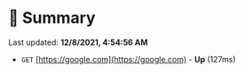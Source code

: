 # 📖 Summary
Last updated: **12/8/2021, 4:54:56 AM**

- `GET` [https://google.com](https://google.com) - **Up** (127ms)
